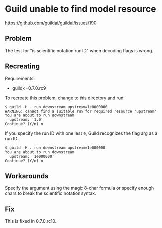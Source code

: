 # Guild unable to find model resource

https://github.com/guildai/guildai/issues/190

## Problem

The test for "is scientific notation run ID" when decoding flags is
wrong.

## Recreating

Requirements:

- guild<=0.7.0.rc9

To recreate this problem, change to this directory and run:

    $ guild -H . run downstream upstream=1e0000000
    WARNING: cannot find a suitable run for required resource 'upstream'
    You are about to run downstream
      upstream: '1.0'
    Continue? (Y/n) n

If you specify the run ID with one less `0`, Guild recognizes the flag
arg as a run ID:

    $ guild -H . run downstream upstream=1e000000
    You are about to run downstream
      upstream: '1e000000'
    Continue? (Y/n) n

## Workarounds

Specify the argument using the magic 8-char formula or specify enough
chars to break the scientific notation syntax.

## Fix

This is fixed in 0.7.0.rc10.
